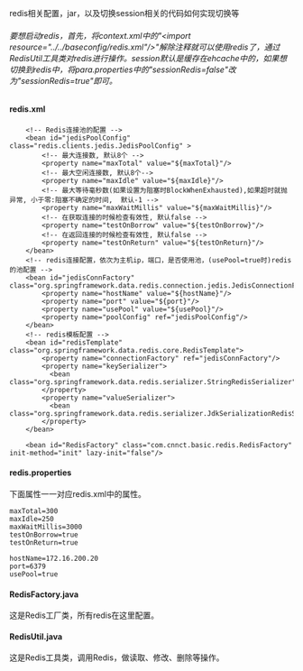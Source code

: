 redis相关配置，jar，以及切换session相关的代码如何实现切换等

###### 要想启动redis，首先，将context.xml中的"&lt;import resource="../../baseconfig/redis.xml"/&gt;"解除注释就可以使用redis了，通过RedisUtil工具类对redis进行操作。session默认是缓存在ehcache中的，如果想切换到redis中，将para.properties中的"sessionRedis=false"改为"sessionRedis=true"即可。

#### redis.xml

```
    <!-- Redis连接池的配置 -->
    <bean id="jedisPoolConfig" class="redis.clients.jedis.JedisPoolConfig" >
        <!-- 最大连接数, 默认8个 -->
        <property name="maxTotal" value="${maxTotal}"/>
        <!-- 最大空闲连接数, 默认8个-->
        <property name="maxIdle" value="${maxIdle}"/>
        <!-- 最大等待毫秒数(如果设置为阻塞时BlockWhenExhausted),如果超时就抛异常, 小于零:阻塞不确定的时间,  默认-1 -->
        <property name="maxWaitMillis" value="${maxWaitMillis}"/>
        <!-- 在获取连接的时候检查有效性, 默认false -->
        <property name="testOnBorrow" value="${testOnBorrow}"/>
        <!-- 在返回连接的时候检查有效性, 默认false -->
        <property name="testOnReturn" value="${testOnReturn}"/>
    </bean>
    <!-- redis连接配置，依次为主机ip，端口，是否使用池，(usePool=true时)redis的池配置 -->
    <bean id="jedisConnFactory" class="org.springframework.data.redis.connection.jedis.JedisConnectionFactory">
        <property name="hostName" value="${hostName}"/>
        <property name="port" value="${port}"/>
        <property name="usePool" value="${usePool}"/>
        <property name="poolConfig" ref="jedisPoolConfig"/>
    </bean>
    <!-- redis模板配置 -->
    <bean id="redisTemplate" class="org.springframework.data.redis.core.RedisTemplate">
        <property name="connectionFactory" ref="jedisConnFactory"/>
        <property name="keySerializer">
          <bean class="org.springframework.data.redis.serializer.StringRedisSerializer"/>
        </property>
        <property name="valueSerializer">
          <bean class="org.springframework.data.redis.serializer.JdkSerializationRedisSerializer"/>
        </property>
    </bean>

    <bean id="RedisFactory" class="com.cnnct.basic.redis.RedisFactory" init-method="init" lazy-init="false"/>
```

#### redis.properties

下面属性一一对应redis.xml中的属性。

```
maxTotal=300
maxIdle=250
maxWaitMillis=3000
testOnBorrow=true
testOnReturn=true

hostName=172.16.200.20
port=6379
usePool=true
```

#### RedisFactory.java

这是Redis工厂类，所有redis在这里配置。

#### RedisUtil.java

这是Redis工具类，调用Redis，做读取、修改、删除等操作。

